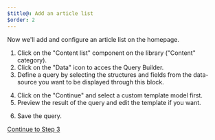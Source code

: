 ```yaml
---
$title@: Add an article list
$order: 2
---
```

Now we'll add and configure an article list on the homepage.

1. Click on the "Content list" component on the library ("Content" category).
2. Click on the "Data" icon to acces the Query Builder.
3. Define a query by selecting the structures and fields from the data-source you want to be displayed through this block.

<amp-img src="/static/img/querybuilder.png" width="1444" height="836" layout="responsive" class="screenshot">  

4. Click on the "Continue" and select a custom template model first.
5. Preview the result of the query and edit the template if you want. 

<amp-img src="/static/img/template.png" width="1444" height="837" layout="responsive" class="screenshot">  

6. Save the query.

<p class="white"><a class="ampstart-btn right" href="/docs/tutorials/create/home">Continue to Step 3</a></p>
